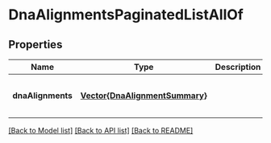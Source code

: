 # DnaAlignmentsPaginatedListAllOf


## Properties
Name | Type | Description | Notes
------------ | ------------- | ------------- | -------------
**dnaAlignments** | [**Vector{DnaAlignmentSummary}**](DnaAlignmentSummary.md) |  | [optional] [default to nothing]


[[Back to Model list]](../README.md#models) [[Back to API list]](../README.md#api-endpoints) [[Back to README]](../README.md)


